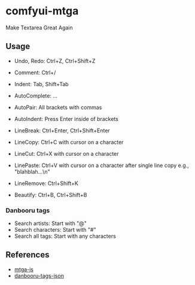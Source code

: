 # comfyui-mtga

Make Textarea Great Again

## Usage  

- Undo, Redo: Ctrl+Z, Ctrl+Shift+Z
- Comment: Ctrl+/
- Indent: Tab, Shift+Tab
- AutoComplete: ...
- AutoPair: All brackets with commas
- AutoIndent: Press Enter inside of brackets
- LineBreak: Ctrl+Enter, Ctrl+Shift+Enter
- LineCopy: Ctrl+C with cursor on a character
- LineCut: Ctrl+X with cursor on a character
- LinePaste: Ctrl+V with cursor on a character after single line copy e.g., "blahblah...\n"
- LineRemove: Ctrl+Shift+K

- Beautify: Ctrl+B, Ctrl+Shift+B

### Danbooru tags

- Search artists: Start with "@"
- Search characters: Start with "#"
- Search all tags: Start with any characters

## References

- [mtga-js](https://github.com/shinich39/mtga-js)
- [danbooru-tags-json](https://github.com/shinich39/danbooru-tags-json)
